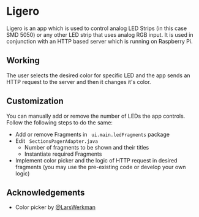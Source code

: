 # Ligero
Ligero is an app which is used to control analog LED Strips (in this case SMD 5050) or any other LED strip that uses analog RGB input.
It is used in conjunction with an HTTP based server which is running on Raspberry Pi.

## Working
The user selects the desired color for specific LED and the app sends an HTTP request to the server and then it changes it's color.

## Customization
You can manually add or remove the number of LEDs the app controls. Follow the following steps to do the same:

- Add or remove Fragments in  ``` ui.main.ledFragments``` package
- Edit ``` SectionsPagerAdapter.java``` 
	* Number of fragments to be shown and their titles
	* Instantiate required Fragments
- Implement color picker and the logic of HTTP request in desired fragments (you may use the pre-existing code or develop your own logic)

## Acknowledgements 
-  Color picker by [@LarsWerkman](https://github.com/LarsWerkman/HoloColorPicker)
